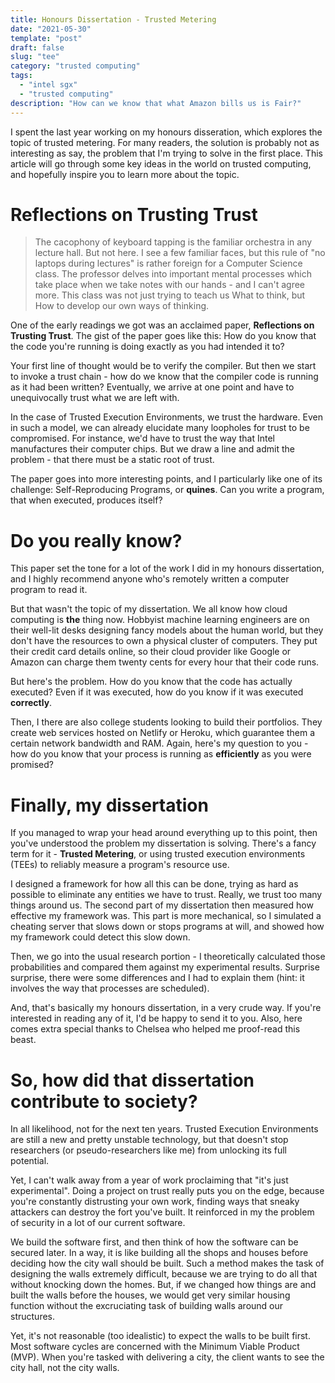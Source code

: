 ```yaml
---
title: Honours Dissertation - Trusted Metering
date: "2021-05-30"
template: "post"
draft: false
slug: "tee"
category: "trusted computing"
tags:
  - "intel sgx"
  - "trusted computing"
description: "How can we know that what Amazon bills us is Fair?"
---
```


I spent the last year working on my honours disseration, which explores the topic of trusted metering. For many readers, the solution is probably not as interesting as say, the problem that I'm trying to solve in the first place. This article will go through some key ideas in the world on trusted computing, and hopefully inspire you to learn more about the topic.

# Reflections on Trusting Trust 

> The cacophony of keyboard tapping is the familiar orchestra in any lecture hall. But not here. I see a few familiar faces, but this rule of "no laptops during lectures" is rather foreign for a Computer Science class. The professor delves into important mental processes which take place when we take notes with our hands - and I can't agree more. This class was not just trying to teach us What to think, but How to develop our own ways of thinking.

One of the early readings we got was an acclaimed paper, **Reflections on Trusting Trust**. The gist of the paper goes like this: How do you know that the code you're running is doing exactly as you had intended it to?

Your first line of thought would be to verify the compiler. But then we start to invoke a trust chain - how do we know that the compiler code is running as it had been written? Eventually, we arrive at one point and have to unequivocally trust what we are left with.

In the case of Trusted Execution Environments, we trust the hardware. Even in such a model, we can already elucidate many loopholes for trust to be compromised. For instance, we'd have to trust the way that Intel manufactures their computer chips. But we draw a line and admit the problem - that there must be a static root of trust.

The paper goes into more interesting points, and I particularly like one of its challenge: Self-Reproducing Programs, or **quines**. Can you write a program, that when executed, produces itself?

# Do you really know?

This paper set the tone for a lot of the work I did in my honours dissertation, and I highly recommend anyone who's remotely written a computer program to read it. 

But that wasn't the topic of my dissertation. We all know how cloud computing is **the** thing now. Hobbyist machine learning engineers are on their well-lit desks designing fancy models about the human world, but they don't have the resources to own a physical cluster of computers. They put their credit card details online, so their cloud provider like Google or Amazon can charge them twenty cents for every hour that their code runs.

But here's the problem. How do you know that the code has actually executed? Even if it was executed, how do you know if it was executed **correctly**. 

Then, I there are also college students looking to build their portfolios. They create web services hosted on Netlify or Heroku, which guarantee them a certain network bandwidth and RAM. Again, here's my question to you - how do you know that your process is running as **efficiently** as you were promised?

# Finally, my dissertation

If you managed to wrap your head around everything up to this point, then you've understood the problem my dissertation is solving. There's a fancy term for it - **Trusted Metering**, or using trusted execution environments (TEEs) to reliably measure a program's resource use.

I designed a framework for how all this can be done, trying as hard as possible to eliminate any entities we have to trust. Really, we trust too many things around us. The second part of my dissertation then measured how effective my framework was. This part is more mechanical, so I simulated a cheating server that slows down or stops programs at will, and showed how my framework could detect this slow down. 

Then, we go into the usual research portion - I theoretically calculated those probabilities and compared them against my experimental results. Surprise surprise, there were some differences and I had to explain them (hint: it involves the way that processes are scheduled).

And, that's basically my honours dissertation, in a very crude way. If you're interested in reading any of it, I'd be happy to send it to you. Also, here comes extra special thanks to Chelsea who helped me proof-read this beast.

# So, how did that dissertation contribute to society?

In all likelihood, not for the next ten years. Trusted Execution Environments are still a new and pretty unstable technology, but that doesn't stop researchers (or pseudo-researchers like me) from unlocking its full potential.

Yet, I can't walk away from a year of work proclaiming that "it's just experimental". Doing a project on trust really puts you on the edge, because you're constantly distrusting your own work, finding ways that sneaky attackers can destroy the fort you've built. It reinforced in my the problem of security in a lot of our current software.

We build the software first, and then think of how the software can be secured later. In a way, it is like building all the shops and houses before deciding how the city wall should be built. Such a method makes the task of designing the walls extremely difficult, because we are trying to do all that without knocking down the homes. But, if we changed how things are and built the walls before the houses, we would get very similar housing function without the excruciating task of building walls around our structures.

Yet, it's not reasonable (too idealistic) to expect the walls to be built first. Most software cycles are concerned with the Minimum Viable Product (MVP). When you're tasked with delivering a city, the client wants to see the city hall, not the city walls.

